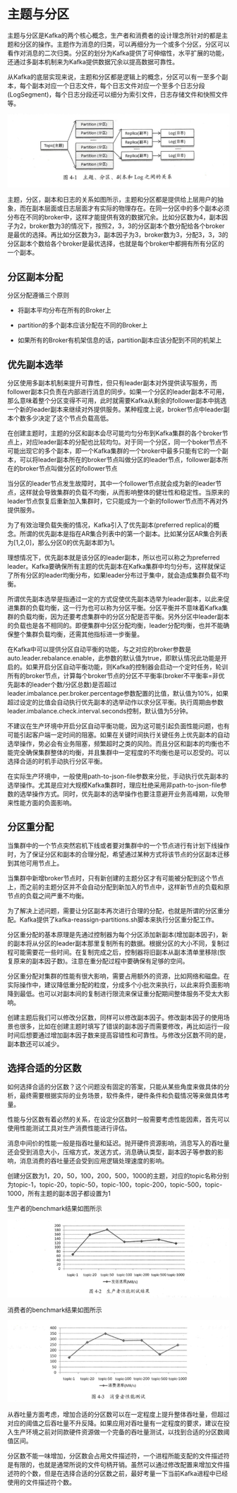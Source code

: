 # 主题与分区

主题与分区是Kafka的两个核心概念，生产者和消费者的设计理念所针对的都是主题和分区的操作。主题作为消息的归类，可以再细分为一个或多个分区，分区可以看作对消息的二次归类。分区的划分为Kafka提供了可伸缩性，水平扩展的功能，还通过多副本机制来为Kafka提供数据冗余以提高数据可靠性。

从Kafka的底层实现来说，主题和分区都是逻辑上的概念，分区可以有一至多个副本，每个副本对应一个日志文件，每个日志文件对应一个至多个日志分段(LogSegment)，每个日志分段还可以细分为索引文件，日志存储文件和快照文件等。

![](../assets/369a2670e5265f945c1054af67441be9_1.png)


主题，分区，副本和日志的关系如图所示，主题和分区都是提供给上层用户的抽象，而在副本层面或日志层面才有实际的物理存在。在同一分区中的多个副本必须分布在不同的broker中，这样才能提供有效的数据冗余。比如分区数为4，副本因子为2，broker数为3的情况下，按照2，3，3的分区副本个数分配给各个broker是最优的选择。再比如分区数为3，副本因子为3，broker数为3，分配3，3，3的分区副本个数给各个broker是最优选择，也就是每个broker中都拥有所有分区的一个副本。

## 分区副本分配

分区分配遵循三个原则

- 将副本平均分布在所有的Broker上

- partition的多个副本应该分配在不同的Broker上

- 如果所有的Broker有机架信息的话，partition副本应该分配到不同的机架上

## 优先副本选举

分区使用多副本机制来提升可靠性，但只有leader副本对外提供读写服务，而follower副本只负责在内部进行消息的同步。如果一个分区的leader副本不可用，那么意味着整个分区变得不可用，此时就需要Kafka从剩余的follower副本中挑选一个新的leader副本来继续对外提供服务。某种程度上说，broker节点中leader副本个数多少决定了这个节点负载高低。

在创建主题时，主题的分区和副本会尽可能均匀分布到Kafka集群的各个broker节点上，对应leader副本的分配也比较均匀。对于同一个分区，同一个boker节点不可能出现它的多个副本，即一个Kafka集群的一个broker中最多只能有它的一个副本，可以将leader副本所在的broker节点叫做分区的leader节点，follower副本所在的broker节点叫做分区的follower节点

当分区的leader节点发生故障时，其中一个follower节点就会成为新的leader节点，这样就会导致集群的负载不均衡，从而影响整体的健壮性和稳定性。当原来的leader节点恢复后重新加入集群时，它只能成为一个新的follower节点而不再对外提供服务。

为了有效治理负载失衡的情况，Kafka引入了优先副本(preferred replica)的概念。所谓的优先副本是指在AR集合列表中的第一个副本。比如某分区AR集合列表为[1,2,0]，那么分区0的优先副本即为1。

理想情况下，优先副本就是该分区的leader副本，所以也可以称之为preferred leader。Kafka要确保所有主题的优先副本在Kafka集群中均匀分布，这样就保证了所有分区的leader均衡分布，如果leader分布过于集中，就会造成集群负载不均衡。

所谓优先副本选举是指通过一定的方式促使优先副本选举为leader副本，以此来促进集群的负载均衡，这一行为也可以称为分区平衡。分区平衡并不意味着Kafka集群的负载均衡，因为还要考虑集群中的分区分配是否平衡。另外分区中leader副本的负载也是各不相同的。即便集群中分区分配均衡，leader分配均衡，也并不能确保整个集群负载均衡，还需其他指标进一步衡量。

在Kafka中可以提供分区自动平衡的功能，与之对应的broker参数是auto.leader.rebalance.enable，此参数的默认值为true，即默认情况此功能是开启的。如果开启分区自动平衡功能，则Kafka的控制器会启动一个定时任务，轮训所有的broker节点，计算每个broker节点的分区不平衡率(broker不平衡率=非优先副本的leader个数/分区总数)是否超过leader.imbalance.per.broker.percentage参数配置的比值，默认值为10%，如果超过设定的比值会自动执行优先副本的选举动作以求分区平衡。执行周期由参数leader.imbalance.check.interval.seconds控制，默认值为5分钟。

不建议在生产环境中开启分区自动平衡功能，因为这可能引起负面性能问题，也有可能引起客户端一定时间的阻塞。如果在关键时间执行关键任务上优先副本的自动选举操作，势必会有业务阻塞，频繁超时之类的风险。而且分区和副本的均衡也不能完全确保集群整体的均衡，并且集群中一定程度的不均衡也是可以忍受的。可以选择合适的时机手动执行分区平衡。

在实际生产环境中，一般使用path-to-json-file参数来分批，手动执行优先副本的选举操作。尤其是应对大规模Kafka集群时，理应杜绝采用非path-to-json-file参数的选举操作方式。同时，优先副本的选举操作也要注意避开业务高峰期，以免带来性能方面的负面影响。

## 分区重分配

当集群中的一个节点突然宕机下线或者要对集群中的一个节点进行有计划下线操作时，为了保证分区和副本的合理分配，希望通过某种方式将该节点的分区副本迁移到其他可用节点上。

当集群中新增broker节点时，只有新创建的主题分区才有可能被分配到这个节点上，而之前的主题分区并不会自动分配到新加入的节点中，这样新节点的负载和原节点的负载之间严重不均衡。

为了解决上述问题，需要让分区副本再次进行合理的分配，也就是所谓的分区重分配。Kafka提供了kafka-reassign-partitions.sh脚本来执行分区重分配工作。

分区重分配的基本原理是先通过控制器为每个分区添加新副本(增加副本因子)，新的副本将从分区的leader副本那里复制所有的数据。根据分区的大小不同，复制过程可能需要花一些时间。在复制完成之后，控制器将旧副本从副本清单里移除(恢复原来的副本因子数)。注意在重分配过程中要确保有足够的空间。

分区重分配对集群的性能有很大影响，需要占用额外的资源，比如网络和磁盘。在实际操作中，建议降低重分配的粒度，分成多个小批次来执行，以此来将负面影响降到最低。也可以对副本间的复制进行限流来保证重分配期间整体服务不受太大影响。

创建主题后我们可以修改分区数，同样可以修改副本因子。修改副本因子的使用场景也很多，比如在创建主题时填写了错误的副本因子而需要修改，再比如运行一段时间后想要通过增加副本因子数来提高容错性和可靠性。与修改分区数不同的是，副本数还可以减少。

## 选择合适的分区数

如何选择合适的分区数？这个问题没有固定的答案，只能从某些角度来做具体的分析，最终需要根据实际的业务场景，软件条件，硬件条件和负载情况等来做具体考量。

性能与分区数有着必然的关系，在设定分区数时一般需要考虑性能因素，首先可以使用性能测试工具对生产消费性能进行评估。

消息中间价的性能一般是指吞吐量和延迟。抛开硬件资源影响，消息写入的吞吐量还会受到消息大小，压缩方式，发送方式，消息确认类型，副本因子等参数的影响，消息消费的吞吐量还会受到应用逻辑处理速度的影响。

创建分区数为1，20，50，100，200，500，1000的主题，对应的topic名称分别为topic-1，topic-20，topic-50，topic-100，topic-200，topic-500，topic-1000，所有主题的副本因子都设置为1

生产者的benchmark结果如图所示

![](../assets/369a2670e5265f945c1054af67441be9_2.png)

消费者的benchmark结果如图所示

![](../assets/369a2670e5265f945c1054af67441be9_3.png)

从吞吐量方面考虑，增加合适的分区数可以在一定程度上提升整体吞吐量，但超过对应的阈值之后吞吐量不升反降。如果应用对吞吐量有一定程度的要求，建议在投入生产环境之前对同款硬件资源做一个完备的吞吐量测试，以找到合适的分区数阈值区间。

分区数不能一味增加，分区数会占用文件描述符，一个进程所能支配的文件描述符是有限的，也就是通常所说的文件句柄开销。虽然可以通过修改配置来增加文件描述符的个数，但是在选择合适的分区数之前，最好考量一下当前Kafka进程中已经使用的文件描述符个数。


